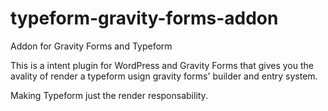 # typeform-gravity-forms-addon
Addon for Gravity Forms and Typeform

This is a intent plugin for WordPress and Gravity Forms that gives you the avality of render a typeform usign gravity forms' builder and entry system.

Making Typeform just the render responsability.
